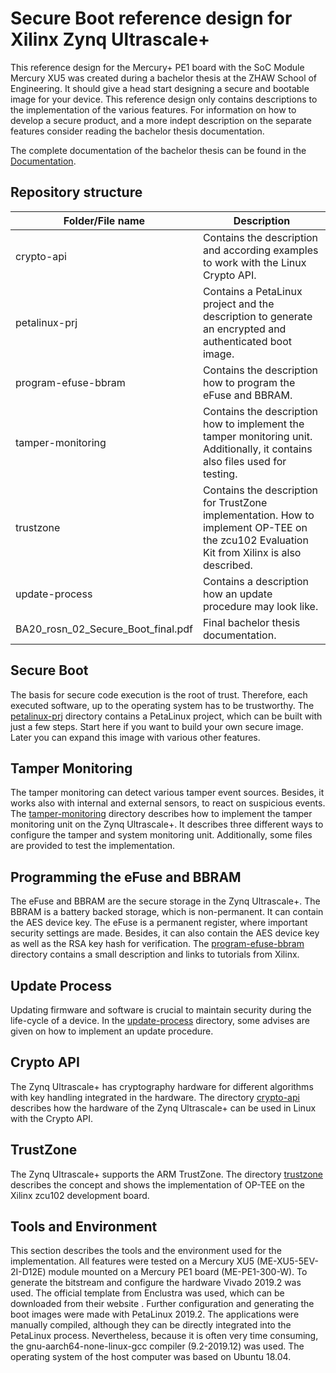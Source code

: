 # Secure Boot reference design for Xilinx Zynq Ultrascale+

This reference design for the Mercury+ PE1 board with the SoC Module Mercury XU5
was created during a bachelor thesis at the ZHAW School of Engineering. It
should give a head start designing a secure and bootable image for your device.
This reference design only contains descriptions to the implementation of the
various features. For information on how to develop a secure product, and a more
indept description on the separate features consider reading the bachelor thesis
documentation.

The complete documentation of the bachelor thesis can be found in the
[Documentation](BA20_rosn_02_Secure_Boot_final.pdf).

## Repository structure

| Folder/File name | Description |
|------------------|-------------|
| crypto-api | Contains the description and according examples to work with the Linux Crypto API. |
| petalinux-prj | Contains a PetaLinux project and the description to generate an encrypted and authenticated boot image. |
| program-efuse-bbram | Contains the description how to program the eFuse and BBRAM. |
| tamper-monitoring | Contains the description how to implement the tamper monitoring unit. Additionally, it contains also files used for testing. |
| trustzone | Contains the description for TrustZone implementation. How to implement OP-TEE on the zcu102 Evaluation Kit from Xilinx is also described. |
| update-process | Contains a description how an update procedure may look like. |
| BA20_rosn_02_Secure_Boot_final.pdf | Final bachelor thesis documentation. |

## Secure Boot

The basis for secure code execution is the root of trust. Therefore, each
executed software, up to the operating system has to be trustworthy. The
[petalinux-prj](petalinux-prj) directory contains a PetaLinux project, which can be built with
just a few steps. Start here if you want to build your own secure image. Later
you can expand this image with various other features.

## Tamper Monitoring

The tamper monitoring can detect various tamper event sources. Besides, it works
also with internal and external sensors, to react on suspicious events. The
[tamper-monitoring](tamper-monitoring) directory describes how to implement the
tamper monitoring unit on the Zynq Ultrascale+. It describes three different
ways to configure the tamper and system monitoring unit. Additionally, some
files are provided to test the implementation.

## Programming the eFuse and BBRAM

The eFuse and BBRAM are the secure storage in the Zynq Ultrascale+. The BBRAM is
a battery backed storage, which is non-permanent. It can contain the AES device
key. The eFuse is a permanent register, where important security settings are
made. Besides, it can also contain the AES device key as well as the RSA key
hash for verification. The [program-efuse-bbram](program-efuse-bbram) directory
contains a small description and links to tutorials from Xilinx.

## Update Process

Updating firmware and software is crucial to maintain security during the
life-cycle of a device. In the [update-process](udate-process) directory, some
advises are given on how to implement an update procedure.

## Crypto API

The Zynq Ultrascale+ has cryptography hardware for different algorithms with key
handling integrated in the hardware. The directory [crypto-api](crypto-api)
describes how the hardware of the Zynq Ultrascale+ can be used in Linux with the
Crypto API.

## TrustZone

The Zynq Ultrascale+ supports the ARM TrustZone. The directory
[trustzone](trustzone) describes the concept and shows the implementation of
OP-TEE on the Xilinx zcu102 development board.

## Tools and Environment

This section describes the tools and the environment used for the
implementation. All features were tested on a Mercury XU5 (ME-XU5-5EV-2I-D12E)
module mounted on a Mercury PE1 board (ME-PE1-300-W). To generate the bitstream
and configure the hardware Vivado 2019.2 was used. The official template from
Enclustra was used, which can be downloaded from their website . Further
configuration and generating the boot images were made with PetaLinux 2019.2.
The applications were manually compiled, although they can be directly
integrated into the PetaLinux process. Nevertheless, because it is often very
time consuming, the gnu-aarch64-none-linux-gcc compiler (9.2-2019.12) was used.
The operating system of the host computer was based on Ubuntu 18.04.
